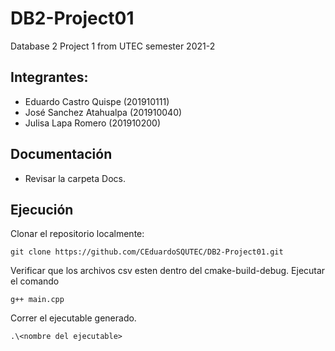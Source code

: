 # DB2-Project01
Database 2 Project 1 from UTEC semester 2021-2

## Integrantes:
- Eduardo Castro Quispe  (201910111)
- José Sanchez Atahualpa (201910040)
- Julisa Lapa Romero (201910200)

## Documentación
- Revisar la carpeta Docs. 

## Ejecución
Clonar el repositorio localmente:
```
git clone https://github.com/CEduardoSQUTEC/DB2-Project01.git
```
Verificar que los archivos csv esten dentro del cmake-build-debug.
Ejecutar el comando
```
g++ main.cpp
```
Correr el ejecutable generado.
```
.\<nombre del ejecutable>
```
